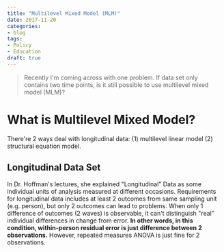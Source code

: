 ```yaml
---
title: "Multilevel Mixed Model (MLM)"
date: 2017-11-20
categories:
- blog
tags:
- Policy
- Education
draft: true
---
```


> Recently I'm coming across with one problem. If data set only contains two time points, is it still possible to  use multilevel mixed model (MLM)?

# What is Multilevel Mixed Model?

There're 2 ways deal with longitudinal data: (1) multilevel linear model (2) structural equation model. 

## Longitudinal Data Set

In Dr. Hoffman's lectures, she explained "Longitudinal" Data as some individual units of analysis measured at different occasions. Requirements for longitudinal data includes at least 2 outcomes from same sampling unit (e.g. person), but only 2 outcomes can lead to problems. When only 1 difference of outcomes (2 waves) is observable, it can't distinguish "real" individual differences in change from error. **In other words, in this condition, within-person residual error is just difference between 2 observations.** However, repeated measures ANOVA is just fine for 2 observations. 





